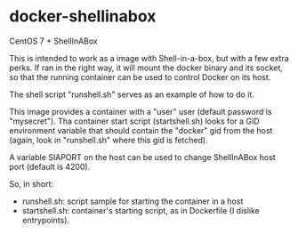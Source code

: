 docker-shellinabox
==================

CentOS 7 + ShellInABox

This is intended to work as a image with Shell-in-a-box, but
with a few extra perks.
If ran in the right way, it will mount the docker binary and its socket,
so that the running container can be used to control Docker on
its host.

The shell script "runshell.sh" serves as an example of how to do it.

This image provides a container with a "user" user (default password
is "mysecret"). Tha container start script (startshell.sh) looks for
a GID environment variable that should contain the "docker" gid from
the host (again, look in "runshell.sh" where this gid is fetched).

A variable SIAPORT on the host can be used to change ShellInABox host
port (default is 4200).

So, in short:

* runshell.sh: script sample for starting the container in a host
* startshell.sh: container's starting script, as in Dockerfile (I dislike entrypoints).


